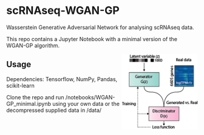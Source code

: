 # scRNAseq-WGAN-GP
Wasserstein Generative Adversarial Network for analysing scRNAseq data.

This repo contains a Jupyter Notebook with a minimal version of the WGAN-GP algorithm.

<img align="right" width="200" height="200" src="/images/github.png?raw=true">

## Usage

Dependencies: Tensorflow, NumPy, Pandas, scikit-learn

Clone the repo and run /notebooks/WGAN-GP_minimal.ipynb using your own data or the decompressed supplied data in /data/
